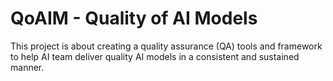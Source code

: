# QoAIM - Quality of AI Models
This project is about creating a quality assurance (QA) tools and framework to help AI team deliver quality AI models in a consistent and sustained manner.

